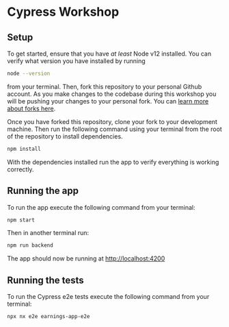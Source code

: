# Cypress Workshop

## Setup

To get started, ensure that you have _at least_ Node v12 installed. You can verify what version you have installed by running

```sh
node --version
```

from your terminal. Then, fork this repository to your personal Github account. As you make changes to the codebase during this workshop you will be pushing your changes to your personal fork. You can [learn more about forks here](https://help.github.com/en/github/getting-started-with-github/fork-a-repo).

Once you have forked this repository, clone your fork to your development machine. Then run the following command using your terminal from the root of the repository to install dependencies.

```sh
npm install
```

With the dependencies installed run the app to verify everything is working correctly.

## Running the app

To run the app execute the following command from your terminal:

```sh
npm start
```

Then in another terminal run:

```sh
npm run backend
```

The app should now be running at [http://localhost:4200](http://localhost:4200)

## Running the tests

To run the Cypress e2e tests execute the following command from your terminal:

```sh
npx nx e2e earnings-app-e2e
```
